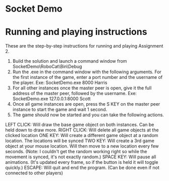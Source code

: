 # Socket Demo
# Running and playing instructions
These are the step-by-step instructions for running and playing Assignment 2.

1. Build the solution and launch a command window from SocketDemo\RoboCat\Bin\Debug
2. Run the .exe in the command window with the following arguments. For the first instance of the game, enter a port number and the username of the player.
Exe: SocketDemo.exe 8000 Harris
3. For all other instances once the master peer is open, give it the full address of the master peer, followed by the username.
Exe: SocketDemo.exe 127.0.0.1:8000 Scott
4. Once all game instances are open, press the S KEY on the master peer instance to start the game and wait 1 second.
5. The game should now be started and you can take the following actions.

LEFT CLICK: Will draw the base game object on both instances. Can be held down to draw more.
RIGHT CLICK: Will delete all game objects at the clicked location
ONE KEY: Will create a different game object at a random location. The locations will be synced
TWO KEY: Will create a 3rd game object at your mouse location. Will then move to a new location every few seconds. (Note: I couldn't get the random working right so while the movement is synced, it's not exactly random.)
SPACE KEY: Will pause all animations. (It's updated every frame, so if the button is held it will toggle quickly.)
ESCAPE: Will quit and end the program. (Can be done even if not connected to other players)
